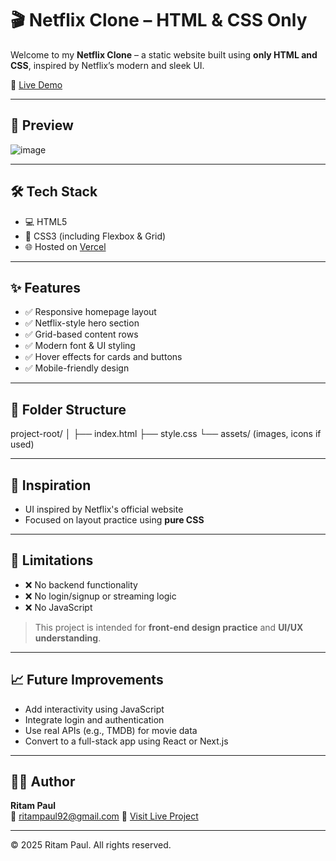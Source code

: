 # 🎬 Netflix Clone – HTML & CSS Only

Welcome to my **Netflix Clone** – a static website built using **only HTML and CSS**, inspired by Netflix’s modern and sleek UI.

🚀 [Live Demo](https://netclo1.vercel.app/)

---

## 📸 Preview

![image](https://github.com/user-attachments/assets/9153435e-2135-4b6b-960b-104b5e55b54e)

---

## 🛠️ Tech Stack

- 💻 HTML5
- 🎨 CSS3 (including Flexbox & Grid)
- 🌐 Hosted on [Vercel](https://vercel.com)

---

## ✨ Features

- ✅ Responsive homepage layout
- ✅ Netflix-style hero section
- ✅ Grid-based content rows
- ✅ Modern font & UI styling
- ✅ Hover effects for cards and buttons
- ✅ Mobile-friendly design

---

## 📂 Folder Structure
project-root/
│
├── index.html
├── style.css
└── assets/ (images, icons if used)

---

## 📢 Inspiration

- UI inspired by Netflix's official website
- Focused on layout practice using **pure CSS**

---

## 🚧 Limitations

- ❌ No backend functionality
- ❌ No login/signup or streaming logic
- ❌ No JavaScript

> This project is intended for **front-end design practice** and **UI/UX understanding**.

---

## 📈 Future Improvements

- Add interactivity using JavaScript
- Integrate login and authentication
- Use real APIs (e.g., TMDB) for movie data
- Convert to a full-stack app using React or Next.js

---

## 🙋‍♂️ Author

**Ritam Paul**  
📧 ritampaul92@gmail.com 
🔗 [Visit Live Project](https://netclo1.vercel.app/)

---

© 2025 Ritam Paul. All rights reserved.
